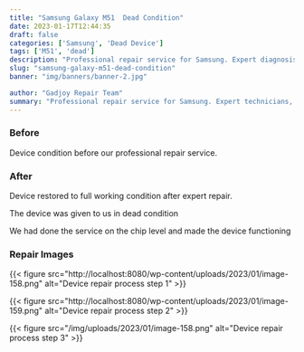```yaml
---
title: "Samsung Galaxy M51  Dead Condition"
date: 2023-01-17T12:44:35
draft: false
categories: ['Samsung', 'Dead Device']
tags: ['M51', 'dead']
description: "Professional repair service for Samsung. Expert diagnosis and quality repairs in Bangalore."
slug: "samsung-galaxy-m51-dead-condition"
banner: "img/banners/banner-2.jpg"

author: "Gadjoy Repair Team"
summary: "Professional repair service for Samsung. Expert technicians, quality parts, warranty included."
---
```


### Before

Device condition before our professional repair service.

### After

Device restored to full working condition after expert repair.

The device was given to us in dead condition

We had done the service on the chip level and made the device functioning

### Repair Images

{{< figure src="http://localhost:8080/wp-content/uploads/2023/01/image-158.png" alt="Device repair process step 1" >}}

{{< figure src="http://localhost:8080/wp-content/uploads/2023/01/image-159.png" alt="Device repair process step 2" >}}

{{< figure src="/img/uploads/2023/01/image-158.png" alt="Device repair process step 3" >}}

